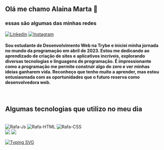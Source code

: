 
## Olá me chamo Alaina Marta 🩷 
### essas são algumas das minhas redes<br>
[![Linkedin](https://img.shields.io/badge/LinkedIn-0077B5?style=for-the-badge&logo=linkedin&logoColor=white)](https://www.linkedin.com/in/alaina-marta-ab15b01aa/) [![Instagram](https://img.shields.io/badge/Instagram-E4405F?style=for-the-badge&logo=instagram&logoColor=white)](https://www.instagram.com/alainamarta/) 

#### Sou estudante de Desenvolvimento Web na Trybe e iniciei minha jornada no mundo da programação em abril de 2023. Estou me dedicando ao aprendizado de criação de sites e aplicativos incríveis, explorando diversas tecnologias e linguagens de programação. É impressionante como a programação me permite construir algo do zero e ver minhas ideias ganharem vida. Reconheço que tenho muito a aprender, mas estou entusiasmada com as oportunidades que o futuro reserva como desenvolvedora web.
<br>

## Algumas tecnologias que utilizo no meu dia
<br>

<div style="display: inline_block">
  <img align="center" alt="Rafa-Js" src="https://img.shields.io/badge/JavaScript-F7DF1E?style=for-the-badge&logo=javascript&logoColor=black">
  <img align="center" alt="Rafa-HTML"  src="https://img.shields.io/badge/HTML5-E34F26?style=for-the-badge&logo=html5&logoColor=white">
  <img align="center" alt="Rafa-CSS"  src="https://img.shields.io/badge/CSS3-1572B6?style=for-the-badge&logo=css3&logoColor=white">
</div>
<img src='https://github-readme-stats-anuraghazra1.vercel.app/api?username=AlainaMarta&theme=dracula&show_icons=true'>
<img src='https://github-readme-stats.vercel.app/api/top-langs/?username=AlainaMarta&layout=compact&theme=dark#gh-dark-mode-only"/>'>
<br>

[![Typing SVG](https://readme-typing-svg.demolab.com/?lines=Life+is+better+if+you+are+coding!!!;center=true)](https://git.io/typing-svg)
